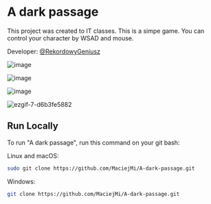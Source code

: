 # A dark passage

This project was created to IT classes. This is a simpe game. You can control your character by WSAD and mouse.

Developer: [@RekordowyGeniusz](https://github.com/RekordowyGeniusz)

![image](https://github.com/MaciejMi/A-dark-passage/assets/107648916/703d89b0-e8ab-472d-9d67-bef796985d4b)

![image](https://github.com/MaciejMi/A-dark-passage/assets/107648916/13906109-8b58-43e0-b858-ce6d8ff6a212)

![image](https://github.com/MaciejMi/A-dark-passage/assets/107648916/33952a03-05e7-420e-8cbd-4f0935614f41)

![ezgif-7-d6b3fe5882](https://github.com/MaciejMi/A-dark-passage/assets/107648916/82ad1573-e797-407c-bf40-1322657e8bd0)

## Run Locally

To run "A dark passage", run this command on your git bash:

Linux and macOS:

```bash
sudo git clone https://github.com/MaciejMi/A-dark-passage.git
```

Windows:

```bash
git clone https://github.com/MaciejMi/A-dark-passage.git
```
